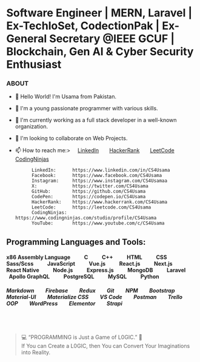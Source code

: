 # Software Engineer | MERN, Laravel | Ex-TechloSet, CodectionPak | Ex-General Secretary @IEEE GCUF | Blockchain, Gen AI & Cyber Security Enthusiast

### ABOUT
- 👋 Hello World! I'm Usama from Pakistan.
- 👀 I'm a young passionate programmer with various skills.
- 🌱 I'm currently working as a full stack developer in a well-known organization.
- 💞️ I'm looking to collaborate on Web Projects.

- 📫 How to reach me:> &nbsp; &nbsp; [LinkedIn](https://www.linkedin.com/in/CS4Usama "LinkedIn Profile") &nbsp; &nbsp; &nbsp; [HackerRank](https://www.hackerrank.com/CS4Usama "HackerRank Profile") &nbsp; &nbsp; &nbsp; [LeetCode](https://leetcode.com/CS4Usama "LeetCode Profile") &nbsp; &nbsp; &nbsp; [CodingNinjas](https://www.codingninjas.com/studio/profile/CS4Usama "CodingNinjas Profile")

            LinkedIn:      https://www.linkedin.com/in/CS4Usama
            Facebook:      https://www.facebook.com/CS4Usama
            Instagram:     https://www.instagram.com/CS4Usamaa
            X:             https://twitter.com/CS4Usama
            GitHub:        https://github.com/CS4Usama
            CodePen:       https://codepen.io/CS4Usama
            HackerRank:    https://www.hackerrank.com/CS4Usama
            LeetCode:      https://leetcode.com/CS4Usama
            CodingNinjas:  https://www.codingninjas.com/studio/profile/CS4Usama
            YouTube:       https://www.youtube.com/c/CS4Usama

## Programming Languages and Tools:
#### x86 Assembly Language &nbsp; &nbsp; &nbsp; &nbsp; &nbsp; C &nbsp; &nbsp; &nbsp; &nbsp; &nbsp; C++ &nbsp; &nbsp; &nbsp; &nbsp; &nbsp; HTML &nbsp; &nbsp; &nbsp; &nbsp; &nbsp; CSS &nbsp; &nbsp; &nbsp; &nbsp; &nbsp; Sass/Scss  &nbsp; &nbsp; &nbsp; &nbsp; &nbsp; JavaScript &nbsp; &nbsp; &nbsp; &nbsp; &nbsp; Vue.js &nbsp; &nbsp; &nbsp; &nbsp; &nbsp; React.js &nbsp; &nbsp; &nbsp; &nbsp; &nbsp; Next.js &nbsp; &nbsp; &nbsp; &nbsp; &nbsp; React Native &nbsp; &nbsp; &nbsp; &nbsp; &nbsp; Node.js &nbsp; &nbsp; &nbsp; &nbsp; &nbsp; Express.js &nbsp; &nbsp; &nbsp; &nbsp; &nbsp; MongoDB &nbsp; &nbsp; &nbsp; &nbsp; &nbsp; Laravel &nbsp; &nbsp; &nbsp; &nbsp; &nbsp; Apollo GraphQL &nbsp; &nbsp; &nbsp; &nbsp; &nbsp; PostgreSQL &nbsp; &nbsp; &nbsp; &nbsp; &nbsp; MySQL &nbsp; &nbsp; &nbsp; &nbsp; &nbsp; Python
##### Markdown &nbsp; &nbsp; &nbsp; &nbsp; Firebase &nbsp; &nbsp; &nbsp; &nbsp; Redux &nbsp; &nbsp; &nbsp; &nbsp; Git &nbsp; &nbsp; &nbsp; &nbsp; NPM &nbsp; &nbsp; &nbsp; &nbsp; Bootstrap &nbsp; &nbsp; &nbsp; &nbsp; Material-UI &nbsp; &nbsp; &nbsp; &nbsp; Materialize CSS &nbsp; &nbsp; &nbsp; &nbsp; VS Code &nbsp; &nbsp; &nbsp; &nbsp; Postman &nbsp; &nbsp; &nbsp; &nbsp; Trello &nbsp; &nbsp; &nbsp; &nbsp; OOP &nbsp; &nbsp; &nbsp; &nbsp; WordPress &nbsp; &nbsp; &nbsp; &nbsp; Elementor &nbsp; &nbsp; &nbsp; &nbsp; Strapi

</br><br>

>💻 &ldquo;PROGRAMMING is Just a Game of L0GIC.&rdquo; 🧐 <br>If You can Create a L0GIC, then You can Convert Your Imaginations into Reality.

<!-- CS4Usama/Cyber-Ping is a ✨ special ✨ repository because its `README.md` (this file) appears on your GitHub profile.
You can click the Preview link to take a look at your changes. --->
